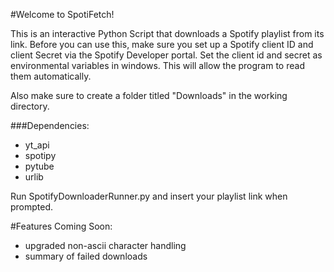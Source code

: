 #Welcome to SpotiFetch!

This is an interactive Python Script that downloads a Spotify playlist from its link.
Before you can use this, make sure you set up a Spotify client ID and client Secret via the Spotify Developer portal. Set the client id and secret as environmental variables in windows. This will allow the program to read them automatically.

Also make sure to create a folder titled "Downloads" in the working directory.

###Dependencies:
- yt_api
- spotipy
- pytube
- urlib

Run SpotifyDownloaderRunner.py and insert your playlist link when prompted.


#Features Coming Soon:
- upgraded non-ascii character handling
- summary of failed downloads
